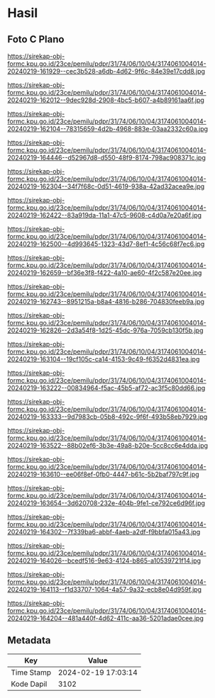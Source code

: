 # Hasil

## Foto C Plano

https://sirekap-obj-formc.kpu.go.id/23ce/pemilu/pdpr/31/74/06/10/04/3174061004014-20240219-161929--cec3b528-a6db-4d62-9f6c-84e39e17cdd8.jpg

https://sirekap-obj-formc.kpu.go.id/23ce/pemilu/pdpr/31/74/06/10/04/3174061004014-20240219-162012--9dec928d-2908-4bc5-b607-a4b89161aa6f.jpg

https://sirekap-obj-formc.kpu.go.id/23ce/pemilu/pdpr/31/74/06/10/04/3174061004014-20240219-162104--78315659-4d2b-4968-883e-03aa2332c60a.jpg

https://sirekap-obj-formc.kpu.go.id/23ce/pemilu/pdpr/31/74/06/10/04/3174061004014-20240219-164446--d52967d8-d550-48f9-8174-798ac908371c.jpg

https://sirekap-obj-formc.kpu.go.id/23ce/pemilu/pdpr/31/74/06/10/04/3174061004014-20240219-162304--34f7f68c-0d51-4619-938a-42ad32acea9e.jpg

https://sirekap-obj-formc.kpu.go.id/23ce/pemilu/pdpr/31/74/06/10/04/3174061004014-20240219-162422--83a919da-11a1-47c5-9608-c4d0a7e20a6f.jpg

https://sirekap-obj-formc.kpu.go.id/23ce/pemilu/pdpr/31/74/06/10/04/3174061004014-20240219-162500--4d993645-1323-43d7-8ef1-4c56c68f7ec6.jpg

https://sirekap-obj-formc.kpu.go.id/23ce/pemilu/pdpr/31/74/06/10/04/3174061004014-20240219-162659--bf36e3f8-f422-4a10-ae60-4f2c587e20ee.jpg

https://sirekap-obj-formc.kpu.go.id/23ce/pemilu/pdpr/31/74/06/10/04/3174061004014-20240219-162743--8951215a-b8a4-4816-b286-704830feeb9a.jpg

https://sirekap-obj-formc.kpu.go.id/23ce/pemilu/pdpr/31/74/06/10/04/3174061004014-20240219-162826--2d3a54f8-1d25-45dc-976a-7059cb130f5b.jpg

https://sirekap-obj-formc.kpu.go.id/23ce/pemilu/pdpr/31/74/06/10/04/3174061004014-20240219-163104--19cf105c-ca14-4153-9c49-f6352d4831ea.jpg

https://sirekap-obj-formc.kpu.go.id/23ce/pemilu/pdpr/31/74/06/10/04/3174061004014-20240219-163222--00834964-f5ac-45b5-af72-ac3f5c80dd66.jpg

https://sirekap-obj-formc.kpu.go.id/23ce/pemilu/pdpr/31/74/06/10/04/3174061004014-20240219-163333--9d7983cb-05b8-492c-9f6f-493b58eb7929.jpg

https://sirekap-obj-formc.kpu.go.id/23ce/pemilu/pdpr/31/74/06/10/04/3174061004014-20240219-163522--88b02ef6-3b3e-49a8-b20e-5cc8cc6e4dda.jpg

https://sirekap-obj-formc.kpu.go.id/23ce/pemilu/pdpr/31/74/06/10/04/3174061004014-20240219-163610--ee06f8ef-0fb0-4447-b61c-5b2baf797c9f.jpg

https://sirekap-obj-formc.kpu.go.id/23ce/pemilu/pdpr/31/74/06/10/04/3174061004014-20240219-163654--3d620708-232e-404b-9fe1-ce792ce6d96f.jpg

https://sirekap-obj-formc.kpu.go.id/23ce/pemilu/pdpr/31/74/06/10/04/3174061004014-20240219-164302--7f339ba6-abbf-4aeb-a2df-f9bbfa015a43.jpg

https://sirekap-obj-formc.kpu.go.id/23ce/pemilu/pdpr/31/74/06/10/04/3174061004014-20240219-164026--bcedf516-9e63-4124-b865-a10539721f14.jpg

https://sirekap-obj-formc.kpu.go.id/23ce/pemilu/pdpr/31/74/06/10/04/3174061004014-20240219-164113--f1d33707-1064-4a57-9a32-ecb8e04d959f.jpg

https://sirekap-obj-formc.kpu.go.id/23ce/pemilu/pdpr/31/74/06/10/04/3174061004014-20240219-164204--481a440f-4d62-411c-aa36-5201adae0cee.jpg


## Metadata

| Key        | Value               |
| ---------- | ------------------- |
| Time Stamp | 2024-02-19 17:03:14 |
| Kode Dapil | 3102                |



